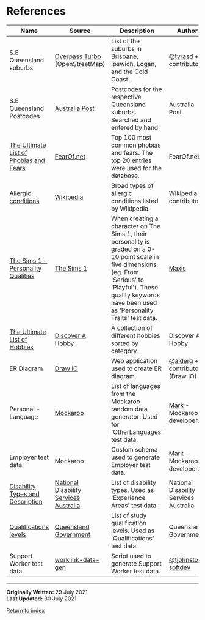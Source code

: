 # References

| Name | Source | Description | Author | Relevant File | Date |
|---|---|---|---|---|---|
| S.E Queensland suburbs | [Overpass Turbo](https://overpass-turbo.eu/) (OpenStreetMap) | List of the suburbs in Brisbane, Ipswich, Logan, and the Gold Coast. | [@tyrasd](https://github.com/tyrasd) + contributors | [geography.sql](../test-data/p1-preloaded_lists/geography.sql) | 2 June 2021 |
| S.E Queensland Postcodes | [Australia Post](https://auspost.com.au/postcode) | Postcodes for the respective Queensland suburbs. Searched and entered by hand. | Australia Post | geography.sql | 4 June 2021 |
| [The Ultimate List of Phobias and Fears](https://www.fearof.net) | [FearOf.net](https://www.fearof.net) | Top 100 most common phobias and fears. The top 20 entries were used for the database. | FearOf.net | [personal.sql](../test-data/p1-preloaded_lists/personal.sql) | 5 June 2021 |
| [Allergic conditions](https://en.wikipedia.org/wiki/Allergy#External_links) | [Wikipedia](https://en.wikipedia.org/wiki/Main_Page) | Broad types of allergic conditions listed by Wikipedia. | Wikipedia contributors | personal.sql | 5 June 2021 |
| [The Sims 1 - Personality Qualities](https://sims.fandom.com/wiki/Personality#Qualities) | [The Sims 1](https://en.wikipedia.org/wiki/The_Sims_(video_game)) | When creating a character on The Sims 1, their personality is graded on a 0-10 point scale in five dimensions. (eg. From 'Serious' to 'Playful'). These quality keywords have been used as 'Personality Traits' test data. | [Maxis](https://en.wikipedia.org/wiki/Maxis) | personal.sql | 5 June 2021 |
| [The Ultimate List of Hobbies](https://www.discoverahobby.com/) | [Discover A Hobby](https://www.discoverahobby.com/) | A collection of different hobbies sorted by category. | Discover A Hobby | [hobbies.sql](../test-data/p1-preloaded_lists/hobbies.sql) | 8 June 2021 |
| ER Diagram | [Draw IO](https://app.diagrams.net/) | Web application used to create ER diagram. | [@alderg](https://github.com/alderg) + contributors (Draw IO) | [wf-link-db.svg](../er-diagram/wf-link-db.svg) | 9 June 2021 |
| Personal - Language | [Mockaroo](https://www.mockaroo.com/) | List of languages from the Mockaroo random data generator. Used for 'OtherLanguages' test data. | [Mark](https://www.mockaroo.com/help/about) - Mockaroo developer. | [culture.sql](../test-data/p1-preloaded_lists/culture.sql) | 17 June 2021 |
| Employer test data | Mockaroo | Custom schema used to generate Employer test data. | Mark - Mockaroo developer. | [employers.sql](../test-data/p1-preloaded_lists/employers.sql) | 29 June 2021 |
| [Disability Types and Description](https://www.nds.org.au/disability-types-and-descriptions) | [National Disability Services Australia](https://www.nds.org.au/) | List of disability types. Used as 'Experience Areas' test data. | National Disability Services Australia | [certification.sql](../test-data/p1-preloaded_lists/certification.sql) | 8 July 2021 |
| [Qualifications levels](https://www.qld.gov.au/education/career/qualifications/levels) | [Queensland Government](https://www.qld.gov.au/) | List of study qualification levels. Used as 'Qualifications' test data. | Queensland Government | certification.sql | 23 July 2021 |
| Support Worker test data | [worklink-data-gen](https://github.com/tjohnston-softdev/worklink-data-gen) | Script used to generate Support Worker test data. | [@tjohnston-softdev](https://github.com/tjohnston-softdev) |  | 28 July 2021 |


---

**Originally Written:** 29 July 2021  
**Last Updated:** 30 July 2021

[Return to index](../readme.md)